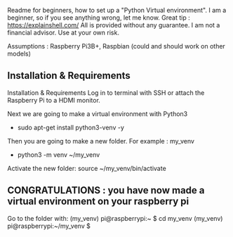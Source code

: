 Readme for beginners, how to set up a "Python Virtual environment". I am a beginner, so if you see anything wrong, let me know. 
Great tip : https://explainshell.com/ 
All is provided without any guarantee. I am not a financial advisor. Use at your own risk.

Assumptions : Raspberry Pi3B+, Raspbian (could and should work on other models)

## Installation & Requirements

Installation & Requirements
Log in to terminal with SSH or attach the Raspberry Pi to a HDMI monitor. 

Next we are going to make a virtual environment with Python3 
- sudo apt-get install python3-venv -y

Then you are going to make a new folder. For example : my_venv
- python3 -m venv ~/my_venv

Activate the new folder:
source ~/my_venv/bin/activate

## CONGRATULATIONS : you have now made a virtual environment on your raspberry pi

Go to the folder with:
(my_venv) pi@raspberrypi:~ $ cd my_venv
(my_venv) pi@raspberrypi:~/my_venv $ 
